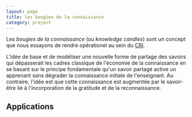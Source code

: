 ```yaml
---
layout: page
title: les bougies de la connaissance
category: project
---
```


Les _bougies de la connaissance_ (ou _knowledge candles_) sont un concept que nous essayons de rendre opérationel au sein du [CRI](http://cri-paris.org).

L'idée de base et de modéliser une nouvelle forme de partage des savoirs qui dépasserait les cadres classique de l'économie de la connaissance en se basant sur le principe fondamentale qu'un savoir partagé active un apprenant sans dégrader la connaissance initiale de l'enseignant. Au contraire, l'idée est que cette connaissance est augmentée par le savoir-être lié à l'incorporation de la gratitude et de la reconnaissance.

## Applications
